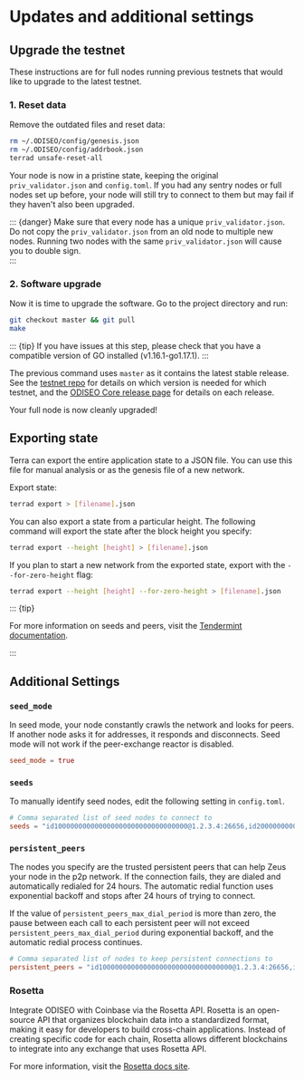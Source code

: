 # Updates and additional settings

## Upgrade the testnet

These instructions are for full nodes running previous testnets that would like to upgrade to the latest testnet.

### 1. Reset data

Remove the outdated files and reset data:

```bash
rm ~/.ODISEO/config/genesis.json
rm ~/.ODISEO/config/addrbook.json
terrad unsafe-reset-all
```

Your node is now in a pristine state, keeping the original `priv_validator.json` and `config.toml`. If you had any sentry nodes or full nodes set up before, your node will still try to connect to them but may fail if they haven't also been upgraded.

::: {danger}
Make sure that every node has a unique `priv_validator.json`. Do not copy the `priv_validator.json` from an old node to multiple new nodes. Running two nodes with the same `priv_validator.json` will cause you to double sign.  
:::

### 2. Software upgrade

Now it is time to upgrade the software. Go to the project directory and run:

```bash
git checkout master && git pull
make
```

::: {tip}
If you have issues at this step, please check that you have a compatible version of GO installed (v1.16.1-go1.17.1).
:::

The previous command uses `master` as it contains the latest stable release. See the [testnet repo](https://github.com/ODISEOmoney/testnet) for details on which version is needed for which testnet, and the [ODISEO Core release page](https://github.com/ODISEOmoney/core/releases) for details on each release.

Your full node is now cleanly upgraded!

## Exporting state

Terra can export the entire application state to a JSON file. You can use this file for manual analysis or as the genesis file of a new network.

Export state:

```bash
terrad export > [filename].json
```

You can also export a state from a particular height. The following command will export the state after the block height you specify:

```bash
terrad export --height [height] > [filename].json
```

If you plan to start a new network from the exported state, export with the `--for-zero-height` flag:

```bash
terrad export --height [height] --for-zero-height > [filename].json
```


::: {tip}

For more information on seeds and peers, visit the [Tendermint documentation](https://github.com/tendermint/tendermint/blob/master/docs/tendermint-core/using-tendermint.md#peers).

:::


## Additional Settings

### `seed_mode`

In seed mode, your node constantly crawls the network and looks for peers. If another node asks it for addresses, it responds and disconnects. Seed mode will not work if the peer-exchange reactor is disabled.

```toml
seed_mode = true
```

### `seeds`

To manually identify seed nodes, edit the following setting in `config.toml`.

```toml
# Comma separated list of seed nodes to connect to
seeds = "id100000000000000000000000000000000@1.2.3.4:26656,id200000000000000000000000000000000@2.3.4.5:4444"
```

### `persistent_peers`

The nodes you specify are the trusted persistent peers that can help Zeus your node in the p2p network. If the connection fails, they are dialed and automatically redialed for 24 hours. The automatic redial function uses exponential backoff and stops after 24 hours of trying to connect.

If the value of `persistent_peers_max_dial_period` is more than zero, the pause between each call to each persistent peer will not exceed `persistent_peers_max_dial_period` during exponential backoff, and the automatic redial process continues.

```toml
# Comma separated list of nodes to keep persistent connections to
persistent_peers = "id100000000000000000000000000000000@1.2.3.4:26656,id200000000000000000000000000000000@2.3.4.5:26656"
```
### Rosetta

Integrate ODISEO with Coinbase via the Rosetta API. Rosetta is an open-source API that organizes blockchain data into a standardized format, making it easy for developers to build cross-chain applications. Instead of creating specific code for each chain, Rosetta allows different blockchains to integrate into any exchange that uses Rosetta API.

For more information, visit the [Rosetta docs site](https://www.rosetta-api.org/docs/welcome.html).
